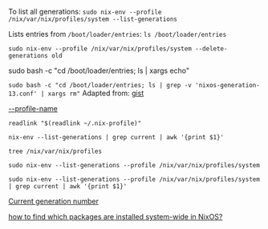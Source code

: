 





To list all generations:
`sudo nix-env --profile /nix/var/nix/profiles/system --list-generations`



Lists entries from `/boot/loader/entries`:
`ls /boot/loader/entries`


`sudo nix-env --profile /nix/var/nix/profiles/system --delete-generations old`

sudo bash -c "cd /boot/loader/entries; ls | xargs echo"



`sudo bash -c "cd /boot/loader/entries; ls | grep -v 'nixos-generation-13.conf' | xargs rm"`
Adapted from: [gist](https://gist.github.com/xeppaka/f6126eebe030a000aa14ed63cc6e8496)

[--profile-name](https://stackoverflow.com/a/35664788)



`readlink "$(readlink ~/.nix-profile)"`

`nix-env --list-generations | grep current | awk '{print $1}'`

`tree /nix/var/nix/profiles`

`sudo nix-env --list-generations --profile /nix/var/nix/profiles/system`

`sudo nix-env --list-generations --profile /nix/var/nix/profiles/system | grep current | awk '{print $1}'`

[Current generation number](https://discourse.nixos.org/t/current-generation-number/3029/7)




[how to find which packages are installed system-wide in NixOS?](https://unix.stackexchange.com/questions/422147/how-to-find-which-packages-are-installed-system-wide-in-nixos)
	
